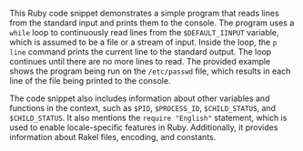 This Ruby code snippet demonstrates a simple program that reads lines from the standard input and prints them to the console. The program uses a `while` loop to continuously read lines from the `$DEFAULT_IINPUT` variable, which is assumed to be a file or a stream of input. Inside the loop, the `p line` command prints the current line to the standard output. The loop continues until there are no more lines to read. The provided example shows the program being run on the `/etc/passwd` file, which results in each line of the file being printed to the console.

The code snippet also includes information about other variables and functions in the context, such as `$PID`, `$PROCESS_ID`, `$CHILD_STATUS`, and `$CHILD_STATUS`. It also mentions the `require "English"` statement, which is used to enable locale-specific features in Ruby. Additionally, it provides information about Rakel files, encoding, and constants.
